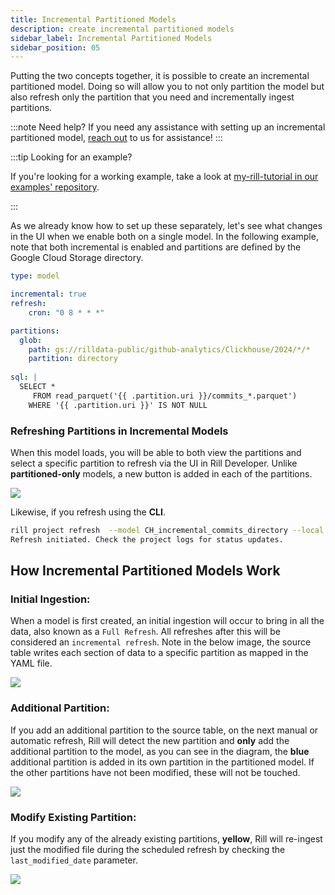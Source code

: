 ```yaml
---
title: Incremental Partitioned Models
description: create incremental partitioned models
sidebar_label: Incremental Partitioned Models
sidebar_position: 05
---
```



Putting the two concepts together, it is possible to create an incremental partitioned model. Doing so will allow you to not only partition the model but also refresh only the partition that you need and incrementally ingest partitions.

:::note Need help?
If you need any assistance with setting up an incremental partitioned model, [reach out](/contact) to us for assistance! 
:::

:::tip Looking for an example?

If you're looking for a working example, take a look at [my-rill-tutorial in our examples' repository](https://github.com/rilldata/rill-examples/tree/demo).

:::


As we already know how to set up these separately, let's see what changes in the UI when we enable both on a single model. In the following example, note that both incremental is enabled and partitions are defined by the Google Cloud Storage directory.

```yaml
type: model

incremental: true
refresh:
    cron: "0 8 * * *"

partitions:
  glob:
    path: gs://rilldata-public/github-analytics/Clickhouse/2024/*/*
    partition: directory
  
sql: |
  SELECT * 
     FROM read_parquet('{{ .partition.uri }}/commits_*.parquet') 
    WHERE '{{ .partition.uri }}' IS NOT NULL
```

### Refreshing Partitions in Incremental Models

When this model loads, you will be able to both view the partitions and select a specific partition to refresh via the UI in Rill Developer. Unlike **partitioned-only** models, a new button is added in each of the partitions. 



<img src = '/img/build/advanced-models/incremental-partitions-developer.png' class='rounded-gif' />
<br />


Likewise, if you refresh using the **CLI**.

```bash
rill project refresh  --model CH_incremental_commits_directory --local --partition ba9f71625de8e042cabf3333576d502c
Refresh initiated. Check the project logs for status updates.
```





## How Incremental Partitioned Models Work

### Initial Ingestion:
When a model is first created, an initial ingestion will occur to bring in all the data, also known as a `Full Refresh`. All refreshes after this will be considered an `incremental refresh`. Note in the below image, the source table writes each section of data to a specific partition as mapped in the YAML file. 



<img src = '/img/build/advanced-models/initial-ingestion.png' class='rounded-gif' />
<br />




### Additional Partition:
If you add an additional partition to the source table, on the next manual or automatic refresh, Rill will detect the new partition and **only** add the additional partition to the model, as you can see in the diagram, the **blue** additional partition is added in its own partition in the partitioned model. If the other partitions have not been modified, these will not be touched.

<img src = '/img/build/advanced-models/additional-partition.png' class='rounded-gif' />
<br />

### Modify Existing Partition:
If you modify any of the already existing partitions, **yellow**, Rill will re-ingest just the modified file during the scheduled refresh by checking the `last_modified_date` parameter.


<img src = '/img/build/advanced-models/modified-partition.png' class='rounded-gif' />
<br />